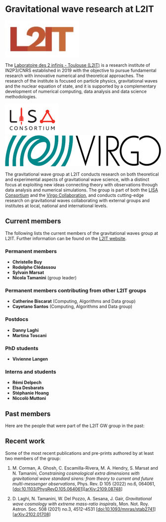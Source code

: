 # Gravitational wave research at L2IT

<img src="/assets/img/L2IT_logo.jpg" height="120" />

The [Laboratoire des 2 infinis - Toulouse (L2IT)](https://www.l2it.in2p3.fr) is a research institute of IN2P3/CNRS established in 2019 with the objective to pursue fundamental research with innovative numerical and theoretical approaches. The research of the institute is focused on particle physics, gravitational waves and the nuclear equation of state, and it is supported by a complementary development of numerical computing, data analysis and data science methodologies.

<img src="/assets/img/lisaconlogo.png" height="100" /><img src="/assets/img/Logo-virgo.jpg" height="100" />

The gravitational wave group at L2IT conducts research on both theoretical and experimental aspects of gravitational wave science, with a distinct focus at exploiting new ideas connecting theory with observations through data analysis and numerical simulations. The group is part of both the [LISA Consortium](https://www.lisamission.org) and the [Virgo Collaboration](https://www.virgo-gw.eu), and conducts cutting-edge research on gravitational waves collaborating with external groups and institutes at local, national and international levels.



## Current members

The following lists the current members of the gravitational waves group at L2IT.
Further information can be found on the [L2IT website](https://annuaire.in2p3.fr/laboratory/48).

### Permanent members

- **Christelle Buy**
- **Rodolphe Clédassou**
- **Sylvain Marsat**
- **Nicola Tamanini** (group leader)

### Permanent members contributing from other L2IT groups

- **Catherine Biscarat** (Computing, Algorithms and Data group)
- **Cayetano Santos** (Computing, Algorithms and Data group)

### Postdocs

- **Danny Laghi**
- **Martina Toscani**

### PhD students

- **Vivienne Langen**

### Interns and students

- **Rémi Delpech**
- **Elsa Desbarats**
- **Stéphanie Hoang**
- **Niccolò Muttoni**

## Past members

Here are the people that were part of the L2IT GW group in the past:

## Recent work 

Some of the most recent publications and pre-prints authored by at least two members of the group:

1. M. Corman, A. Ghosh, C. Escamilla-Rivera, M. A. Hendry, S. Marsat and N. Tamanini,
_Constraining cosmological extra dimensions with gravitational wave standard sirens: from theory to current and future multi-messenger observations_,
Phys. Rev. D 105 (2022) no.6, 064061,
[[doi:10.1103/PhysRevD.105.064061](https://journals.aps.org/prd/abstract/10.1103/PhysRevD.105.064061)][[arXiv:2109.08748](https://arxiv.org/abs/2109.08748)]

1. D. Laghi, N. Tamanini, W. Del Pozzo, A. Sesana, J. Gair,
_Gravitational wave cosmology with extreme mass-ratio inspirals_,
Mon. Not. Roy. Astron. Soc. 508 (2021) no.3, 4512-4531
[[doi:10.1093/mnras/stab2741](https://doi.org/10.1093/mnras/stab2741)]
[[arXiv:2102.01708](https://arxiv.org/abs/2102.01708)]
